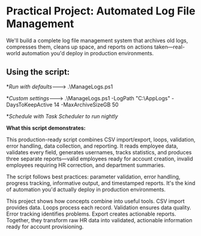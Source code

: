 # Practical Project: Automated Log File Management
We'll build a complete log file management system that archives old logs, compresses them, cleans up space, and reports on actions taken—real-world automation you'd deploy in production environments.


## Using the script:
 **Run with defaults*--->  .\ManageLogs.ps1


**Custom settings*--->  .\ManageLogs.ps1 -LogPath "C:\AppLogs" -DaysToKeepActive 14 -MaxArchiveSizeGB 50


**Schedule with Task Scheduler to run nightly*

**What this script demonstrates:**

This production-ready script combines CSV import/export, loops, validation, error handling, data collection, and reporting. It reads employee data, validates every field, generates usernames, tracks statistics, and produces three separate reports—valid employees ready for account creation, invalid employees requiring HR correction, and department summaries.

The script follows best practices: parameter validation, error handling, progress tracking, informative output, and timestamped reports. It's the kind of automation you'd actually deploy in production environments.

This project shows how concepts combine into useful tools. CSV import provides data. Loops process each record. Validation ensures data quality. Error tracking identifies problems. Export creates actionable reports. Together, they transform raw HR data into validated, actionable information ready for account provisioning.

